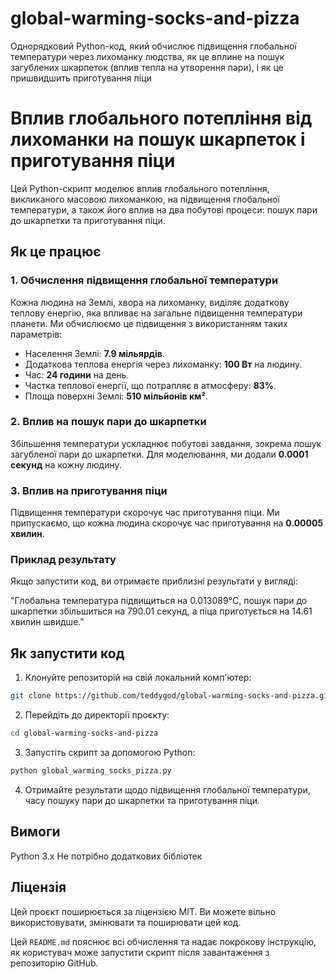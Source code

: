 # global-warming-socks-and-pizza
Однорядковий Python-код, який обчислює підвищення глобальної температури через лихоманку людства, як це вплине на пошук загублених шкарпеток (вплив тепла на утворення пари), і як це пришвидшить приготування піци

# Вплив глобального потепління від лихоманки на пошук шкарпеток і приготування піци

Цей Python-скрипт моделює вплив глобального потепління, викликаного масовою лихоманкою, на підвищення глобальної температури, а також його вплив на два побутові процеси: пошук пари до шкарпетки та приготування піци.

## Як це працює

### 1. Обчислення підвищення глобальної температури
Кожна людина на Землі, хвора на лихоманку, виділяє додаткову теплову енергію, яка впливає на загальне підвищення температури планети. Ми обчислюємо це підвищення з використанням таких параметрів:
- Населення Землі: **7.9 мільярдів**.
- Додаткова теплова енергія через лихоманку: **100 Вт** на людину.
- Час: **24 години** на день.
- Частка теплової енергії, що потрапляє в атмосферу: **83%**.
- Площа поверхні Землі: **510 мільйонів км²**.

### 2. Вплив на пошук пари до шкарпетки
Збільшення температури ускладнює побутові завдання, зокрема пошук загубленої пари до шкарпетки. Для моделювання, ми додали **0.0001 секунд** на кожну людину.

### 3. Вплив на приготування піци
Підвищення температури скорочує час приготування піци. Ми припускаємо, що кожна людина скорочує час приготування на **0.00005 хвилин**.

### Приклад результату
Якщо запустити код, ви отримаєте приблизні результати у вигляді:

"Глобальна температура підвищиться на 0.013089°C, пошук пари до шкарпетки збільшиться на 790.01 секунд, а піца приготується на 14.61 хвилин швидше."



## Як запустити код

1. Клонуйте репозиторій на свій локальний комп'ютер:

```bash
git clone https://github.com/teddygod/global-warming-socks-and-pizza.git
```

2. Перейдіть до директорії проєкту:
   
```bash
cd global-warming-socks-and-pizza
```

3. Запустіть скрипт за допомогою Python:

```bash
python global_warming_socks_pizza.py
```

4. Отримайте результати щодо підвищення глобальної температури, часу пошуку пари до шкарпетки та приготування піци.

## Вимоги
  Python 3.x
  Не потрібно додаткових бібліотек
    
## Ліцензія

  Цей проєкт поширюється за ліцензією MIT. Ви можете вільно використовувати, змінювати та поширювати цей код.


Цей `README.md` пояснює всі обчислення та надає покрокову інструкцію, як користувач може запустити скрипт після завантаження з репозиторію GitHub.


